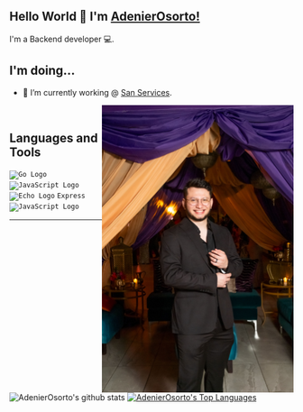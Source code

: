 ## Hello World 🤖 I'm [AdenierOsorto!](https://www.instagram.com/adenierosorto)
I'm a Backend developer 💻.

## I'm doing...
- 🔭 I’m currently working @ [San Services](https://www.sanservices.hn/).
<img align="right" alt="GIF" src="adenier-min.JPG" width="340px" />
<br />

## Languages and Tools
<code><img height="20" src="https://go.dev/images/go-logo-white.svg" alt="Go Logo"/></code>
<code><img height="20" src="https://upload.wikimedia.org/wikipedia/commons/thumb/9/99/Unofficial_JavaScript_logo_2.svg/640px-Unofficial_JavaScript_logo_2.svg.png" alt="JavaScript Logo"/></code>
<code><img height="20" src="https://echo.labstack.com/img/logo-dark.svg" alt="Echo Logo"/></code>
<code>Express <img height="20" src="https://upload.wikimedia.org/wikipedia/commons/thumb/9/99/Unofficial_JavaScript_logo_2.svg/640px-Unofficial_JavaScript_logo_2.svg.png" alt="JavaScript Logo"/></code>

---

![AdenierOsorto's github stats](https://github-readme-stats.vercel.app/api?username=AdenierOsorto&show_icons=true&hide_border=true&include_all_commits=true)
[![AdenierOsorto's Top Languages](https://github-readme-stats.vercel.app/api/top-langs/?username=AdenierOsorto&hide=php,ejs,blade,pug)](https://github.com/anuraghazra/github-readme-stats)